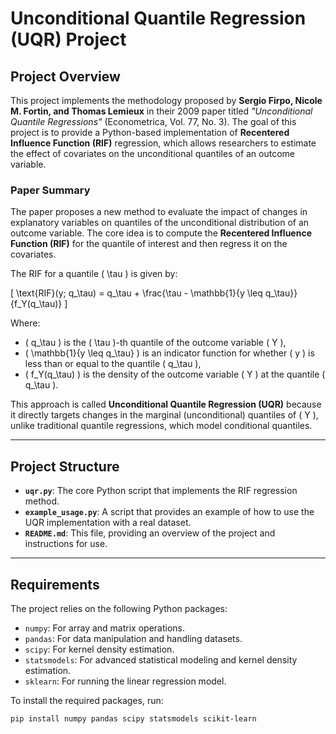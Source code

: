 # Unconditional Quantile Regression (UQR) Project

## Project Overview

This project implements the methodology proposed by **Sergio Firpo, Nicole M. Fortin, and Thomas Lemieux** in their 2009 paper titled *"Unconditional Quantile Regressions"* (Econometrica, Vol. 77, No. 3). The goal of this project is to provide a Python-based implementation of **Recentered Influence Function (RIF)** regression, which allows researchers to estimate the effect of covariates on the unconditional quantiles of an outcome variable.

### Paper Summary

The paper proposes a new method to evaluate the impact of changes in explanatory variables on quantiles of the unconditional distribution of an outcome variable. The core idea is to compute the **Recentered Influence Function (RIF)** for the quantile of interest and then regress it on the covariates.

The RIF for a quantile \( \tau \) is given by:

\[
\text{RIF}(y; q_\tau) = q_\tau + \frac{\tau - \mathbb{1}\{y \leq q_\tau\}}{f_Y(q_\tau)}
\]

Where:
- \( q_\tau \) is the \( \tau \)-th quantile of the outcome variable \( Y \),
- \( \mathbb{1}\{y \leq q_\tau\} \) is an indicator function for whether \( y \) is less than or equal to the quantile \( q_\tau \),
- \( f_Y(q_\tau) \) is the density of the outcome variable \( Y \) at the quantile \( q_\tau \).

This approach is called **Unconditional Quantile Regression (UQR)** because it directly targets changes in the marginal (unconditional) quantiles of \( Y \), unlike traditional quantile regressions, which model conditional quantiles.

---

## Project Structure

- **`uqr.py`**: The core Python script that implements the RIF regression method.
- **`example_usage.py`**: A script that provides an example of how to use the UQR implementation with a real dataset.
- **`README.md`**: This file, providing an overview of the project and instructions for use.

---

## Requirements

The project relies on the following Python packages:

- `numpy`: For array and matrix operations.
- `pandas`: For data manipulation and handling datasets.
- `scipy`: For kernel density estimation.
- `statsmodels`: For advanced statistical modeling and kernel density estimation.
- `sklearn`: For running the linear regression model.

To install the required packages, run:

```bash
pip install numpy pandas scipy statsmodels scikit-learn
